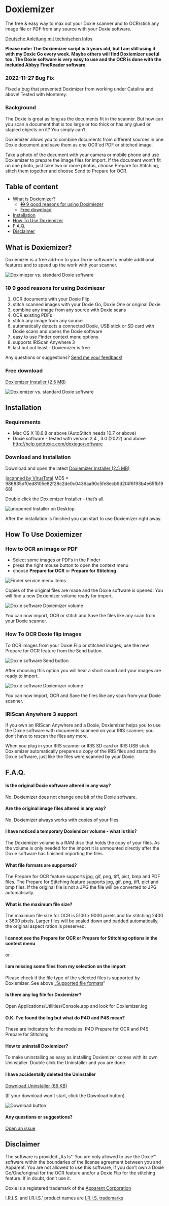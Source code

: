 # Doxiemizer
The free & easy way to max out your Doxie scanner and to OCR/stich any image file or PDF from any source with your Doxie software.

[Deutsche Anleitung mit technischen Infos](README-german.md)

**Please note: The Doxiemizer script is 5 years old, but I am still using it with my Doxie Go every week. Maybe others will find Doxiemizer useful too. The Doxie software is very easy to use and the OCR is done with the included Abbyy FineReader software.**

### 2022-11-27 Bug Fix
Fixed a bug that prevented Doximizer from working under Catalina and above! Tested with Monterey.

### Background
The Doxie is great as long as the documents fit in the scanner. But how can you scan a document that is too large or too thick or has any glued or stapled objects on it? You simply can’t.

Doxiemizer allows you to combine documents from different sources in one Doxie document and save them as one OCR'ed PDF or stitched image. 

Take a photo of the document with your camera or mobile phone and use Doxiemizer to prepare the image files for import. If the document wont’t fit on one photo, just take two or more photos, choose Prepare for Stitching, stitch them together and choose Send to Prepare for OCR. 

## Table of content
  * [What is Doxiemizer?](#what-is-doxiemizer)
    + [~~10~~ 9 good reasons for using Doximiezer](#10-9-good-reasons-for-using-doximiezer)
    + [Free download](#free-download)
  * [Installation](#installation) 
  * [How To Use Doxiemizer](#how-to-use-doxiemizer)
  * [F.A.Q.](#faq)
  * [Disclaimer](#disclaimer)

## What is Doxiemizer?
Doxiemizer is a free add-on to your Doxie software to enable additional features and to speed up the work with your scanner.

![Doximiezer vs. standard Doxie software](images-for-readme/comparisonchart.png)
### ~~10~~ 9 good reasons for using Doximiezer
1. OCR documents with your Doxie Flip
2. stitch scanned images with your Doxie Go, Doxie One or original Doxie
3. combine any image from any source with Doxie scans
4. OCR existing PDFs
5. stitch any image from any source
6. automatically detects a connected Doxie, USB stick or SD card with Doxie scans and opens the Doxie software
7. easy to use Finder context menu options
8. supports IRIScan Anywhere 3
9. last but not least - Doxiemizer is free

Any questions or suggestions? [Send me your feedback!](https://doxiemizer.uservoice.com/)

### Free download
[Doxiemizer Installer (2.5 MB)](https://github.com/einstweilen/doxiemizer/releases)


![Doxiemizer vs. standard Doxie software](images-for-readme/installer-disclaimer.png)

## Installation
### Requirements
* Mac OS X 10.6.8 or above (AutoStitch needs 10.7 or above)
* Doxie software - tested with version 2.4 , 3.0 (2022) and above
  http://help.getdoxie.com/doxiego/software

### Download and installation
Download and open the latest [Doxiemizer Installer (2.5 MB)](https://github.com/einstweilen/doxiemizer/releases)

([scanned by VirusTotal](https://www.virustotal.com/gui/file/986835df0ed8105e82f28c2de0c0436aa90c5fe8ecb9d2f4f6193b4e65fb1968?nocache=1)  MD5 = 986835df0ed8105e82f28c2de0c0436aa90c5fe8ecb9d2f4f6193b4e65fb1968)

Double click the Doxiemizer Installer - that’s all.

![unopened Installer on Desktop](images-for-readme/installer-on-desktop.png)

After the installation is finished you can start to use Doxiemizer right away.
## How To Use Doxiemizer
### How to OCR an image or PDF

* Select some images or PDFs in the Finder
* press the right mouse button to open the context menu
* choose **Prepare for OCR** or **Prepare for Stitching**

![Finder service menu items](images-for-readme/servicemenuitems.jpg)

Copies of the original files are made and the Doxie software is opened.
You will find a new Doxiemizer volume ready for import.

![Doxie software Doxiemizer volume](images-for-readme/import-selector.png)

You can now import, OCR or stitch and Save the files like any scan from your Doxie scanner.

### How To OCR Doxie flip images
To OCR images from your Doxie Flip or stitched images, use the new Prepare for OCR feature from the Send button.

![Doxie software Send button ](images-for-readme/export-menu.png)

After choosing this option you will hear a short sound and your images are ready to import.

![Doxie software Doxiemizer volume](images-for-readme/import-selector.png)

You can now import, OCR and Save the files like any scan from your Doxie scanner.

### IRIScan Anywhere 3 support
If you own an IRIScan Anywhere and a Doxie, Doxiemizer helps you to use the Doxie software with documents scanned on your IRIS scanner; you don’t have to rescan the files any more.

When you plug in your IRIS scanner or IRIS SD card or IRIS USB stick Doxiemizer automatically prepares a copy of the IRIS files and starts the Doxie software, just like the files were scanned by your Doxie. 

## F.A.Q.
#### Is the original Doxie software altered in any way?
No. Doxiemizer does not change one bit of the Doxie software.
#### Are the original image files altered in any way?
No. Doxiemizer always works with copies of your files.
####  I have noticed a temporary Doxiemizer volume - what is this?
The Doxiemizer volume is a RAM disc that holds the copy of your files. As the volume is only needed for the import it is unmounted directly after the Doxie software has finished importing the files.
####  What file formats are supported?
The Prepare for OCR feature supports jpg, gif, png, tiff, pict, bmp and PDF files.
The Prepare for Stitching feature supports jpg, gif, png, tiff, pict and bmp files. If the original file is not a JPG the file will be converted to JPG automatically.
#### What is the maximum file size?
The maximum file size for OCR is 5100 x 9000 pixels and for stitching 2400 x 3600 pixels. Larger files will be scaled down and padded automatically, the original aspect ration is preserved.
####  I cannot see the Prepare for OCR or Prepare for Stitching options in the context menu
or
#### I am missing some files from my selection on the import
Please check if the file type of the selected files is supported by Doxiemizer. See above „[Supported file formats](#what-is-the-maximum-file-size)“

####  Is there any log file for Doxiemizer?
Open Applications/Utilities/Console.app and look for Doxiemizer.log

####  O.K. I’ve found the log but what do P4O and P4S mean?
These are indicators for the modules: 
P4O Prepare for OCR and P4S Prepare for Stitching

#### How to uninstall Doxiemizer?
To make uninstalling as easy as installing Doxiemizer comes with its own Uninstaller. Double click the Uninstaller and you are done.

#### I have accidentally deleted the Uninstaller
[Download Uninstaller (66 KB)](Doxiemizer%20Uninstaller.zip)

(If your download won't start, click the Download button)

![Download button](images-for-readme/dlarrow.jpg)

#### Any questions or suggestions?
[Open an issue](https://github.com/einstweilen/doxiemizer/issues)

## Disclaimer
The software is provided „As Is“. You are only allowed to use the Doxie™ software within the boundaries of the license agreement between you and Apparent. You are not allowed to use this software, if you don’t own a Doxie Go/One/original for the OCR feature and/or a Doxie Flip for the stitching feature. If in doubt, don’t use it.

Doxie is a registered trademark of the [Apparent Corporation](https://www.itsapparent.com)

I.R.I.S. and I.R.I.S.’ product names are [I.R.I.S. trademarks](https://www.irislink.com/)
